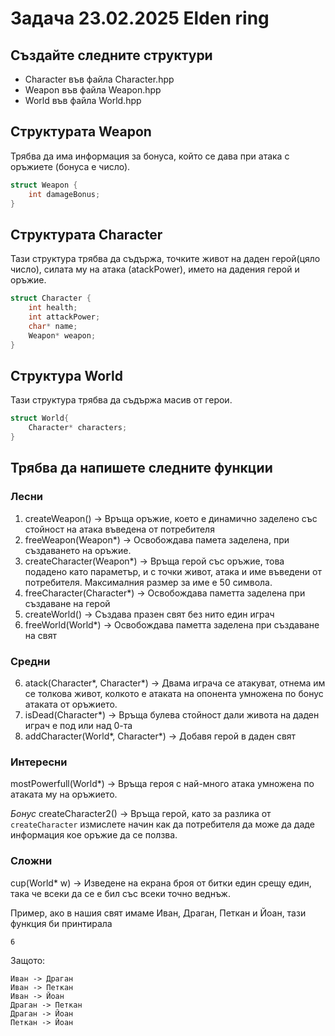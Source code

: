 # Задача 23.02.2025 Elden ring

## Създайте следните структури
- Character във файла Character.hpp
- Weapon във файла Weapon.hpp
- World във файла World.hpp

## Структурата Weapon
Трябва да има информация за бонуса, който се дава при атака с оръжиете (бонуса е число).
``` c++
struct Weapon {
    int damageBonus;
}
```

## Структурата Character
Тази структура трябва да съдържа, точките живот на даден герой(цяло число), силата му на атака (atackPower), името на дадения герой и оръжие.  

```c++
struct Character {
    int health;
    int attackPower;
    char* name;
    Weapon* weapon;
}
```


## Структура World
Тази структура трябва да съдържа масив от герои.

``` c++
struct World{
    Character* characters;
}
```

## Трябва да напишете следните функции
### Лесни
1. createWeapon() -> Връща оръжие, което е динамично заделено със стойност на атака въведена от потребителя
2. freeWeapon(Weapon*) -> Освобождава памета заделена, при създаването на оръжие.
3. createCharacter(Weapon*) -> Връща герой със оръжие, това подадено като параметър, и с точки живот, атака и име въведени от потребителя. Максималния размер за име е 50 символа.
4. freeCharacter(Character*) -> Освобождава паметта заделена при създаване на герой
5. createWorld() -> Създава празен свят без нито един играч
6. freeWorld(World*) -> Освобождава паметта заделена при създаване на свят

### Средни
6. atack(Character*, Character*) -> Двама играча се атакуват, отнема им се толкова живот, колкото е атаката на опонента умножена по бонус атаката от оръжието.
7. isDead(Character*) -> Връща булева стойност дали живота на даден играч е под или над 0-та
8. addCharacter(World*, Character*) -> Добавя герой в даден свят

### Интересни
mostPowerfull(World*) -> Връща героя с най-много атака умножена по атаката му на оръжието.

*Бонус*
createCharacter2() -> Връща герой, като за разлика от `createCharacter` измислете начин как да потребителя да може да даде информация кое оръжие да се ползва.

### Сложни
cup(World* w) -> Изведене на екрана броя от битки един срещу един, така че всеки да се е бил със всеки точно веднъж.

Пример, ако в нашия свят имаме Иван, Драган, Петкан и Йоан, тази функция би принтирала

`6`

Защото:
```
Иван -> Драган
Иван -> Петкан
Иван -> Йоан
Драган -> Петкан
Драган -> Йоан
Петкан -> Йоан
```
